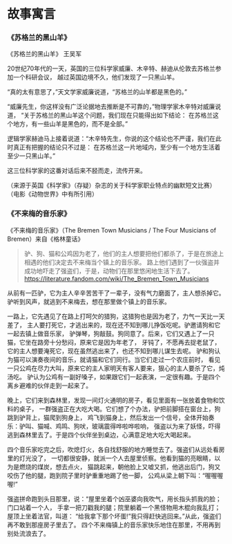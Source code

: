 # 故事寓言

### 《苏格兰的黑山羊》

《苏格兰的黑山羊》 王吴军

20世纪70年代的一天，英国的三位科学家威廉、木辛特、赫迪从伦敦去苏格兰参加一个科研会议，
越过英国边境不久，他们发现了一只黑山羊。

“真的太有意思了，”天文学家威廉说道，“苏格兰的山羊都是黑色的。”

“威廉先生，你这样没有广泛论据地去推断是不可靠的，”物理学家木辛特对威廉说道，
“关于苏格兰的黑山羊这个问题，我们现在只能得出如下结论：
在苏格兰这个地方，有一些山羊是黑色的，而不是全部。”

逻辑学家赫迪马上接着说道：“木辛特先生，你说的这个结论也不严谨，我们在此时真正有把握的结论只不过是：
在苏格兰这一片地域内，至少有一个地方生活着至少一只黑山羊。”

这三位科学家的这番对话后来不胫而走，流传开来。

（来源于英国《科学家》（存疑）杂志的关于科学家职业特点的幽默短文比赛）
（电影《动物世界》中有所引用）

### 《不来梅的音乐家》

《不来梅的音乐家》（The Bremen Town Musicians / The Four Musicians of Bremen）来自《格林童话》

> 驴、狗、猫和公鸡因为老了，他们的主人想要把他们都杀了，于是在旅途上相遇的他们决定去不来梅当个镇上的音乐家。
> 路上他们遇到了一伙强盗并成功地吓走了强盗们，于是，动物们在那里悠闲地生活下去了。
>  https://literature.fandom.com/wiki/The_Bremen_Town_Musicians

从前有一匹驴，它为主人辛辛苦苦干了一辈子，没有气力磨面了，主人想杀掉它。
驴听到风声，就逃到不来梅去，想在那里做个镇上的音乐家。

一路上，它先遇见了在路上打呵欠的猎狗，这猎狗也是因为老了，力气一天比一天差了，
主人要打死它，才逃出来的，现在还不知到哪儿挣饭吃呢。驴邀请狗和它一起去镇上做音乐家，
驴弹琴，狗敲鼓。狗同意了。后来，它们又遇上了一只猫，它坐在路旁十分愁闷，原来它是因为年老了，
牙钝了，不愿再去捉老鼠了，它的主人想要淹死它，现在虽然逃出来了，也还不知到哪儿谋生去呢。
驴和狗认为猫可以演奏夜间的音乐，就请猫和它们同行。当它们走过一个农庄前时，
看见一只公鸡在尽力大叫，原来它的主人家明天有客人要来，狠心的主人要杀了它，炖汤吃。
驴认为公鸡有一副好嗓子，如果跟它们一起表演，一定很有趣。于是四个离乡避难的伙伴走到一起来了。

晚上，它们来到森林里，发现一间灯火通明的房子，看见里面有一张放着食物和饮料的桌子，
一群强盗正在大吃大喝。它们想了个办法，驴把前脚搭在窗台上，狗跳到驴背上，猫爬到狗身上，
鸡飞到猫身上，然后发出一个信号，全体开始奏乐：驴叫、猫喊、鸡鸣、狗吠，玻璃震得哗啦哗啦响，
强盗以为来了妖怪，吓得逃到森林里去了。于是四个伙伴坐到桌边，心满意足地大吃大喝起来。

四个音乐家吃完之后，吹熄灯火，各自找舒服的地方睡觉去了。强盗们从远处看房里的灯光没了，
一切都很安静，就派一个人去屋里侦察。他看到猫的亮眼睛，以为是燃烧的煤炭，想去点火，
猫跳起来，朝他脸上又嘘又抓，他逃出后门，狗又咬伤了他的腿，跑到院子里时驴重重地踢了他一脚，
公鸡从梁上朝下叫：“喔喔喔喔!”

强盗拼命跑到头目那里，说：“屋里坐着个凶巫婆向我吹气，用长指头抓我的脸；门口站着一个人，
手拿一把刀戳我的腿；院里躺着一个黑怪物用木棍向我乱打；屋顶上坐着法官，叫道：
“给我拿下那个坏蛋!”我只得赶快逃回来。”从此，强盗们再不敢到那座房子里去了。
四个不来梅镇上的音乐家快乐地住在那里，不用再到别处流浪去了。
